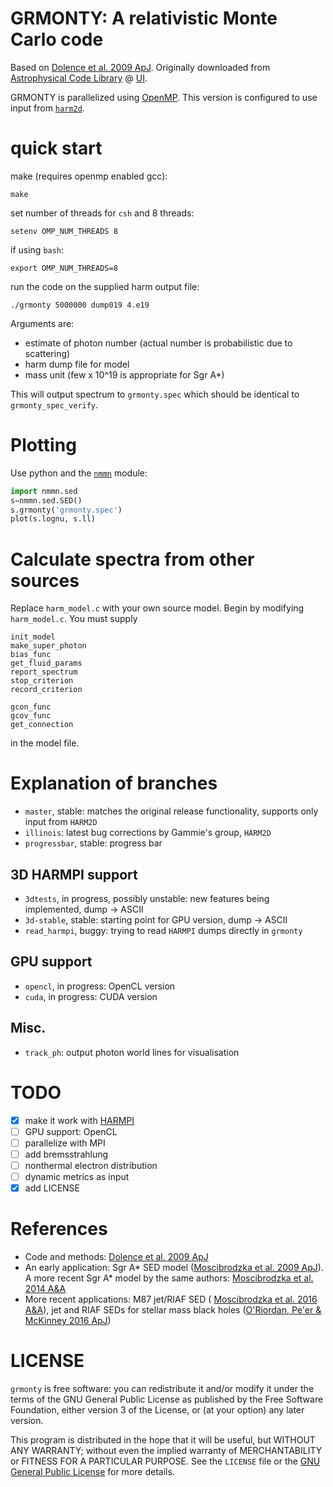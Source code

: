 GRMONTY: A relativistic Monte Carlo code
==========================================

Based on [Dolence et al. 2009 ApJ](http://adsabs.harvard.edu/abs/2009ApJS..184..387D). Originally downloaded from [Astrophysical Code Library](http://rainman.astro.illinois.edu/codelib/) @ [UI](http://illinois.edu).

GRMONTY is parallelized using [OpenMP](https://en.wikipedia.org/wiki/OpenMP). This version is configured to use input from [`harm2d`](http://rainman.astro.illinois.edu/codelib/codes/ham2d/src/).

# quick start

make (requires openmp enabled gcc):

    make

set number of threads for `csh` and 8 threads:

    setenv OMP_NUM_THREADS 8

if using `bash`:

    export OMP_NUM_THREADS=8

run the code on the supplied harm output file:

    ./grmonty 5000000 dump019 4.e19 

Arguments are:

- estimate of photon number (actual number is probabilistic due to scattering)
- harm dump file for model
- mass unit (few x 10^19 is appropriate for Sgr A*)

This will output spectrum to `grmonty.spec`  which should be identical to `grmonty_spec_verify`.

# Plotting

Use python and the [`nmmn`](https://github.com/rsnemmen/nmmn) module:

```python
import nmmn.sed
s=nmmn.sed.SED()
s.grmonty('grmonty.spec')
plot(s.lognu, s.ll)
```

# Calculate spectra from other sources

Replace `harm_model.c` with your own source model.  Begin by modifying `harm_model.c`. You must supply

```
init_model 
make_super_photon
bias_func
get_fluid_params
report_spectrum
stop_criterion
record_criterion

gcon_func 
gcov_func 
get_connection
```

in the model file.

# Explanation of branches

- `master`, stable: matches the original release functionality, supports only input from `HARM2D`
- `illinois`: latest bug corrections by Gammie's group, `HARM2D`
- `progressbar`, stable: progress bar


## 3D HARMPI support

- `3dtests`, in progress, possibly unstable: new features being implemented, dump → ASCII
- `3d-stable`, stable: starting point for GPU version, dump → ASCII
- `read_harmpi`, buggy: trying to read `HARMPI` dumps directly in `grmonty`

## GPU support

- `opencl`, in progress: OpenCL version
- `cuda`, in progress: CUDA version

## Misc. 

- `track_ph`: output photon world lines for visualisation



# TODO

- [x] make it work with [HARMPI](https://github.com/atchekho/harmpi)
- [ ] GPU support: OpenCL
- [ ] parallelize with MPI
- [ ] add bremsstrahlung
- [ ] nonthermal electron distribution
- [ ] dynamic metrics as input
- [x] add LICENSE

# References

- Code and methods: [Dolence et al. 2009 ApJ](http://adsabs.harvard.edu/abs/2009ApJS..184..387D)
- An early application: Sgr A\* SED model ([Moscibrodzka et al. 2009 ApJ](http://iopscience.iop.org/article/10.1088/0004-637X/706/1/497/meta)). A more recent Sgr A\* model by the same authors: [Moscibrodzka et al. 2014 A&A](http://www.aanda.org/articles/aa/abs/2014/10/aa24358-14/aa24358-14.html)
- More recent applications: M87 jet/RIAF SED ( [Moscibrodzka et al. 2016 A&A](http://www.aanda.org/articles/aa/abs/2016/02/aa26630-15/aa26630-15.html)), jet and RIAF SEDs for stellar mass black holes ([O'Riordan, Pe'er & McKinney 2016 ApJ](http://iopscience.iop.org/article/10.3847/0004-637X/819/2/95/meta))

# LICENSE 

`grmonty` is free software: you can redistribute it and/or modify it under the terms of the GNU General Public License as published by the Free Software Foundation, either version 3 of the License, or (at your option) any later version.

This program is distributed in the hope that it will be useful, but WITHOUT ANY WARRANTY; without even the implied warranty of MERCHANTABILITY or FITNESS FOR A PARTICULAR PURPOSE.  See the `LICENSE` file or the [GNU General Public License](http://www.gnu.org/licenses/) for more details.
